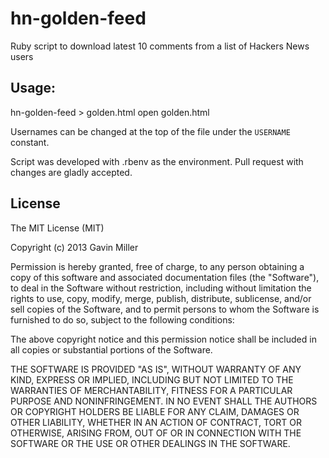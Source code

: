hn-golden-feed
==============

Ruby script to download latest 10 comments from a list of Hackers News users

## Usage:

  hn-golden-feed > golden.html
  open golden.html

Usernames can be changed at the top of the file under the `USERNAME` constant.

Script was developed with .rbenv as the environment. Pull request with changes are gladly accepted.

## License

The MIT License (MIT)

Copyright (c) 2013 Gavin Miller

Permission is hereby granted, free of charge, to any person obtaining a copy
of this software and associated documentation files (the "Software"), to deal
in the Software without restriction, including without limitation the rights
to use, copy, modify, merge, publish, distribute, sublicense, and/or sell
copies of the Software, and to permit persons to whom the Software is
furnished to do so, subject to the following conditions:

The above copyright notice and this permission notice shall be included in
all copies or substantial portions of the Software.

THE SOFTWARE IS PROVIDED "AS IS", WITHOUT WARRANTY OF ANY KIND, EXPRESS OR
IMPLIED, INCLUDING BUT NOT LIMITED TO THE WARRANTIES OF MERCHANTABILITY,
FITNESS FOR A PARTICULAR PURPOSE AND NONINFRINGEMENT. IN NO EVENT SHALL THE
AUTHORS OR COPYRIGHT HOLDERS BE LIABLE FOR ANY CLAIM, DAMAGES OR OTHER
LIABILITY, WHETHER IN AN ACTION OF CONTRACT, TORT OR OTHERWISE, ARISING FROM,
OUT OF OR IN CONNECTION WITH THE SOFTWARE OR THE USE OR OTHER DEALINGS IN
THE SOFTWARE.
